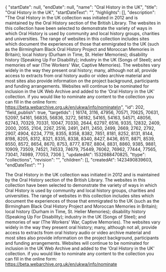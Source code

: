 {
  "startDate": null, 
  "endDate": null, 
  "name": "Oral History in the UK", 
  "title": "Oral History in the UK", 
  "startDateText": "", 
  "highlights": [], 
  "description": "The Oral History in the UK collection was initiated in 2012 and is maintained by the Oral History section of the British Library. The websites in this collection have been selected to demonstrate the variety of ways in which Oral History is used by community and local history groups, charities and universities. The range of websites in this collection includes sites which document the experiences of those that emmigrated to the UK (such as the Birmingham Black Oral History Project and Moroccan Memories in Britain); local history (Durham in Time, St. Helier Memories); disability history (Speaking Up For Disability); industry in the UK (Songs of Steel); and memories of war (The Workers' War, Captive Memories). The websites vary widely in the way they present oral history; many, although not all, provide access to extracts from oral history audio or video archive material and most sites also provide information on the project background, participants and funding arrangements. Websites will continue to be nominated for inclusion in the UK Web Archive and added to the 'Oral History in the UK' collection. if you would like to nominate any content to the collection you can fill in the online form: https://beta.webarchive.org.uk/en/ukwa/info/nominate\n", 
  "id": 202, 
  "field_publish": true, 
  "targetIds": [
    16174, 
    3116, 
    47956, 
    70571, 
    70625, 
    70631, 
    52097, 
    54161, 
    56835, 
    56836, 
    3272, 
    56182, 
    54165, 
    54163, 
    54571, 
    48056, 
    62743, 
    70329, 
    70331, 
    10047, 
    70330, 
    2644, 
    62797, 
    6516, 
    9335, 
    12832, 
    2409, 
    2000, 
    2055, 
    2104, 
    2267, 
    2516, 
    2491, 
    2411, 
    2450, 
    2499, 
    2669, 
    2762, 
    2792, 
    2907, 
    4904, 
    6234, 
    7719, 
    8355, 
    8358, 
    8382, 
    7851, 
    8181, 
    8252, 
    8131, 
    8144, 
    8198, 
    8205, 
    8312, 
    8321, 
    8335, 
    8338, 
    8340, 
    8427, 
    8436, 
    8511, 
    8871, 
    8539, 
    8550, 
    8572, 
    8654, 
    8670, 
    8753, 
    8777, 
    8787, 
    8804, 
    8831, 
    8860, 
    9385, 
    9881, 
    10909, 
    73509, 
    74521, 
    74533, 
    74679, 
    75449, 
    76062, 
    76962, 
    77444, 
    77565, 
    73041, 
    74989, 
    77053, 
    7306
  ], 
  "updatedAt": 1532688470825, 
  "ttype": "collections", 
  "revision": "", 
  "children": [], 
  "createdAt": 1423490839603, 
  "endDateText": ""
}

The Oral History in the UK collection was initiated in 2012 and is maintained by the Oral History section of the British Library. The websites in this collection have been selected to demonstrate the variety of ways in which Oral History is used by community and local history groups, charities and universities. The range of websites in this collection includes sites which document the experiences of those that emmigrated to the UK (such as the Birmingham Black Oral History Project and Moroccan Memories in Britain); local history (Durham in Time, St. Helier Memories); disability history (Speaking Up For Disability); industry in the UK (Songs of Steel); and memories of war (The Workers' War, Captive Memories). The websites vary widely in the way they present oral history; many, although not all, provide access to extracts from oral history audio or video archive material and most sites also provide information on the project background, participants and funding arrangements. Websites will continue to be nominated for inclusion in the UK Web Archive and added to the 'Oral History in the UK' collection. if you would like to nominate any content to the collection you can fill in the online form: https://beta.webarchive.org.uk/en/ukwa/info/nominate
